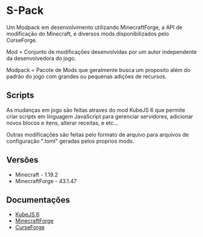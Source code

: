 # S-Pack

Um Modpack em desenvolvimento utilizando MinecraftForge, a API de modificação do Minecraft, e diversos mods disponibilizados pelo CurseForge.

Mod = Conjunto de modificações desenvolvidas por um autor independente da desenvolvedora do jogo.

Modpack = Pacote de Mods que geralmente busca um proposito além do padrão do jogo com grandes ou pequenas adições de recursos.

## Scripts

As mudanças em jogo são feitas atraves do mod KubeJS 6 que permite criar scripts em linguagem JavaScript para gerenciar servidores, adicionar novos blocos e itens, alterar receitas, e etc...

Outras modificações são feitas pelo formato de arquivo para arquivos de configuração ".toml" geradas pelos proprios mods.

## Versões

- Minecraft - 1.19.2
- MinecraftForge - 43.1.47

## Documentações

- <a href="https://mods.latvian.dev/books/kubejs-6-1192/">KubeJS 6</a>
- <a href="https://docs.minecraftforge.net/en/latest/">MinecraftForge</a>
- <a href="https://docs.curseforge.com/#getting-started/">CurseForge</a>
